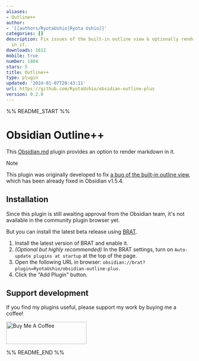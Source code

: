 ```yaml
---
aliases:
- Outline++
author:
- '[[authors/RyotaUshio|Ryota Ushio]]'
categories: []
description: Fix issues of the built-in outline view & optionally render markdown
  in it.
downloads: 1612
mobile: true
number: 1404
stars: 5
title: Outline++
type: plugin
updated: '2024-01-07T20:43:11'
url: https://github.com/RyotaUshio/obsidian-outline-plus
version: 0.2.0
---
```


%% README_START %%

# Obsidian Outline++

This [Obsidian.md](https://obsidian.md) plugin provides an option to render markdown in it.

> [!NOTE]
> This plugin was originally developed to fix [a bug of the built-in outline view](https://forum.obsidian.md/t/headings-with-numbers-miss-in-toc-outline-of-heading/65155?u=ush), which has been already fixed in Obsidian v1.5.4.

## Installation

Since this plugin is still awaiting approval from the Obsidian team, it's not available in the community plugin browser yet.

But you can install the latest beta release using [BRAT](https://github.com/TfTHacker/obsidian42-brat).

1. Install the latest version of BRAT and enable it.
2. _(Optional but highly recommended)_ In the BRAT settings, turn on `Auto-update plugins at startup` at the top of the page.
3. Open the following URL in browser: `obsidian://brat?plugin=RyotaUshio/obsidian-outline-plus`.
4. Click the "Add Plugin" button.

## Support development

If you find my plugins useful, please support my work by buying me a coffee!

<a href="https://www.buymeacoffee.com/ryotaushio" target="_blank"><img src="https://cdn.buymeacoffee.com/buttons/v2/default-yellow.png" alt="Buy Me A Coffee" style="height: 60px !important;width: 217px !important;" ></a>


%% README_END %%